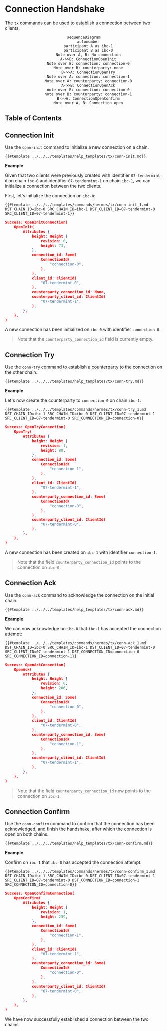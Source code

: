 # Connection Handshake

The `tx` commands can be used to establish a connection between two clients.

<center>

```mermaid
sequenceDiagram
    autonumber
    participant A as ibc-1
    participant B as ibc-0
    Note over A, B: No connection
    A->>B: ConnectionOpenInit
    Note over B: connection: connection-0
    Note over B: counterparty: none
    B->>A: ConnectionOpenTry
    Note over A: connection: connection-1
    Note over A: counterparty: connection-0
    A->>B: ConnectionOpenAck
    note over B: connection: connection-0
    note over B: counterparty: connection-1
    B->>A: ConnectionOpenConfirm
    Note over A, B: Connection open
```

</center>

## Table of Contents

<!-- toc -->

## Connection Init

Use the `conn-init` command to initialize a new connection on a chain.

```shell
{{#template ../../../templates/help_templates/tx/conn-init.md}}
```

__Example__

Given that two clients were previously created with identifier `07-tendermint-0` on chain `ibc-0` and
identifier `07-tendermint-1` on chain `ibc-1`, we can initialize a connection between the two clients.

First, let's initialize the connection on `ibc-0`:

```shell
{{#template ../../../templates/commands/hermes/tx/conn-init_1.md DST_CHAIN_ID=ibc-0 SRC_CHAIN_ID=ibc-1 DST_CLIENT_ID=07-tendermint-0 SRC_CLIENT_ID=07-tendermint-1}}
```

```json
Success: OpenInitConnection(
    OpenInit(
        Attributes {
            height: Height {
                revision: 0,
                height: 73,
            },
            connection_id: Some(
                ConnectionId(
                    "connection-0",
                ),
            ),
            client_id: ClientId(
                "07-tendermint-0",
            ),
            counterparty_connection_id: None,
            counterparty_client_id: ClientId(
                "07-tendermint-1",
            ),
        },
    ),
)
```

A new connection has been initialized on `ibc-0` with identifier `connection-0`.

> Note that the `counterparty_connection_id` field is currently empty.


## Connection Try

Use the `conn-try` command to establish a counterparty to the connection on the other chain.

```shell
{{#template ../../../templates/help_templates/tx/conn-try.md}}
```

__Example__

Let's now create the counterparty to `connection-0` on chain `ibc-1`:

```shell
{{#template ../../../templates/commands/hermes/tx/conn-try_1.md DST_CHAIN_ID=ibc-1 SRC_CHAIN_ID=ibc-0 DST_CLIENT_ID=07-tendermint-1 SRC_CLIENT_ID=07-tendermint-0 SRC_CONNECTION_ID=connection-0}}
```

```json
Success: OpenTryConnection(
    OpenTry(
        Attributes {
            height: Height {
                revision: 1,
                height: 88,
            },
            connection_id: Some(
                ConnectionId(
                    "connection-1",
                ),
            ),
            client_id: ClientId(
                "07-tendermint-1",
            ),
            counterparty_connection_id: Some(
                ConnectionId(
                    "connection-0",
                ),
            ),
            counterparty_client_id: ClientId(
                "07-tendermint-0",
            ),
        },
    ),
)
```

A new connection has been created on `ibc-1` with identifier `connection-1`.

> Note that the field `counterparty_connection_id` points to the connection on `ibc-0`.


## Connection Ack

Use the `conn-ack` command to acknowledge the connection on the initial chain.

```shell
{{#template ../../../templates/help_templates/tx/conn-ack.md}}
```

__Example__

We can now acknowledge on `ibc-0` that `ibc-1` has accepted the connection attempt:

```shell
{{#template ../../../templates/commands/hermes/tx/conn-ack_1.md DST_CHAIN_ID=ibc-0 SRC_CHAIN_ID=ibc-1 DST_CLIENT_ID=07-tendermint-0 SRC_CLIENT_ID=07-tendermint-1 DST_CONNECTION_ID=connection-0 SRC_CONNECTION_ID=connection-1}}
```

```json
Success: OpenAckConnection(
    OpenAck(
        Attributes {
            height: Height {
                revision: 0,
                height: 206,
            },
            connection_id: Some(
                ConnectionId(
                    "connection-0",
                ),
            ),
            client_id: ClientId(
                "07-tendermint-0",
            ),
            counterparty_connection_id: Some(
                ConnectionId(
                    "connection-1",
                ),
            ),
            counterparty_client_id: ClientId(
                "07-tendermint-1",
            ),
        },
    ),
)
```

> Note that the field `counterparty_connection_id` now points to the connection on `ibc-1`.


## Connection Confirm

Use the `conn-confirm` command to confirm that the connection has been acknowledged,
and finish the handshake, after which the connection is open on both chains.

```shell
{{#template ../../../templates/help_templates/tx/conn-confirm.md}}
```

__Example__

Confirm on `ibc-1` that `ibc-0` has accepted the connection attempt.

```shell
{{#template ../../../templates/commands/hermes/tx/conn-confirm_1.md DST_CHAIN_ID=ibc-1 SRC_CHAIN_ID=ibc-0 DST_CLIENT_ID=07-tendermint-1 SRC_CLIENT_ID=07-tendermint-0 DST_CONNECTION_ID=connection-1 SRC_CONNECTION_ID=connection-0}}
```

```json
Success: OpenConfirmConnection(
    OpenConfirm(
        Attributes {
            height: Height {
                revision: 1,
                height: 239,
            },
            connection_id: Some(
                ConnectionId(
                    "connection-1",
                ),
            ),
            client_id: ClientId(
                "07-tendermint-1",
            ),
            counterparty_connection_id: Some(
                ConnectionId(
                    "connection-0",
                ),
            ),
            counterparty_client_id: ClientId(
                "07-tendermint-0",
            ),
        },
    ),
)
```

We have now successfully established a connection between the two chains.

